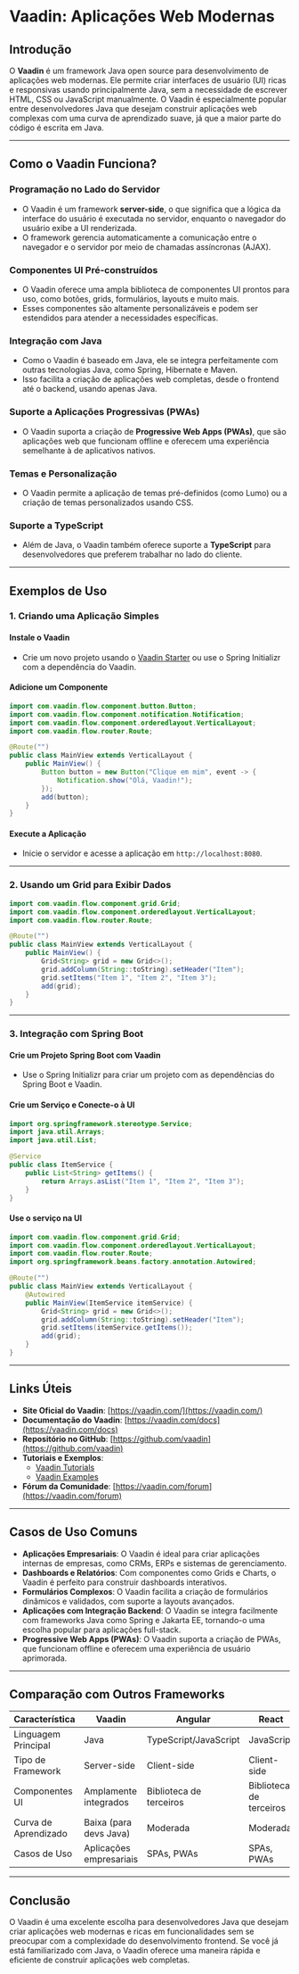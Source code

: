 # Vaadin: Aplicações Web Modernas

## Introdução

O **Vaadin** é um framework Java open source para desenvolvimento de aplicações web modernas. Ele permite criar interfaces de usuário (UI) ricas e responsivas usando principalmente Java, sem a necessidade de escrever HTML, CSS ou JavaScript manualmente. O Vaadin é especialmente popular entre desenvolvedores Java que desejam construir aplicações web complexas com uma curva de aprendizado suave, já que a maior parte do código é escrita em Java.

---

## Como o Vaadin Funciona?

### Programação no Lado do Servidor

- O Vaadin é um framework **server-side**, o que significa que a lógica da interface do usuário é executada no servidor, enquanto o navegador do usuário exibe a UI renderizada.
- O framework gerencia automaticamente a comunicação entre o navegador e o servidor por meio de chamadas assíncronas (AJAX).

### Componentes UI Pré-construídos

- O Vaadin oferece uma ampla biblioteca de componentes UI prontos para uso, como botões, grids, formulários, layouts e muito mais.
- Esses componentes são altamente personalizáveis e podem ser estendidos para atender a necessidades específicas.

### Integração com Java

- Como o Vaadin é baseado em Java, ele se integra perfeitamente com outras tecnologias Java, como Spring, Hibernate e Maven.
- Isso facilita a criação de aplicações web completas, desde o frontend até o backend, usando apenas Java.

### Suporte a Aplicações Progressivas (PWAs)

- O Vaadin suporta a criação de **Progressive Web Apps (PWAs)**, que são aplicações web que funcionam offline e oferecem uma experiência semelhante à de aplicativos nativos.

### Temas e Personalização

- O Vaadin permite a aplicação de temas pré-definidos (como Lumo) ou a criação de temas personalizados usando CSS.

### Suporte a TypeScript

- Além de Java, o Vaadin também oferece suporte a **TypeScript** para desenvolvedores que preferem trabalhar no lado do cliente.

---

## Exemplos de Uso

### 1. Criando uma Aplicação Simples

#### Instale o Vaadin

- Crie um novo projeto usando o [Vaadin Starter](https://vaadin.com/start) ou use o Spring Initializr com a dependência do Vaadin.

#### Adicione um Componente

```java
import com.vaadin.flow.component.button.Button;
import com.vaadin.flow.component.notification.Notification;
import com.vaadin.flow.component.orderedlayout.VerticalLayout;
import com.vaadin.flow.router.Route;

@Route("")
public class MainView extends VerticalLayout {
    public MainView() {
        Button button = new Button("Clique em mim", event -> {
            Notification.show("Olá, Vaadin!");
        });
        add(button);
    }
}
```

#### Execute a Aplicação

- Inicie o servidor e acesse a aplicação em `http://localhost:8080`.

---

### 2. Usando um Grid para Exibir Dados

```java
import com.vaadin.flow.component.grid.Grid;
import com.vaadin.flow.component.orderedlayout.VerticalLayout;
import com.vaadin.flow.router.Route;

@Route("")
public class MainView extends VerticalLayout {
    public MainView() {
        Grid<String> grid = new Grid<>();
        grid.addColumn(String::toString).setHeader("Item");
        grid.setItems("Item 1", "Item 2", "Item 3");
        add(grid);
    }
}
```

---

### 3. Integração com Spring Boot

#### Crie um Projeto Spring Boot com Vaadin

- Use o Spring Initializr para criar um projeto com as dependências do Spring Boot e Vaadin.

#### Crie um Serviço e Conecte-o à UI

```java
import org.springframework.stereotype.Service;
import java.util.Arrays;
import java.util.List;

@Service
public class ItemService {
    public List<String> getItems() {
        return Arrays.asList("Item 1", "Item 2", "Item 3");
    }
}
```

#### Use o serviço na UI

```java
import com.vaadin.flow.component.grid.Grid;
import com.vaadin.flow.component.orderedlayout.VerticalLayout;
import com.vaadin.flow.router.Route;
import org.springframework.beans.factory.annotation.Autowired;

@Route("")
public class MainView extends VerticalLayout {
    @Autowired
    public MainView(ItemService itemService) {
        Grid<String> grid = new Grid<>();
        grid.addColumn(String::toString).setHeader("Item");
        grid.setItems(itemService.getItems());
        add(grid);
    }
}
```

---

## Links Úteis

- **Site Oficial do Vaadin**: [https://vaadin.com/](https://vaadin.com/)
- **Documentação do Vaadin**: [https://vaadin.com/docs](https://vaadin.com/docs)
- **Repositório no GitHub**: [https://github.com/vaadin](https://github.com/vaadin)
- **Tutoriais e Exemplos**:
  - [Vaadin Tutorials](https://vaadin.com/tutorials)
  - [Vaadin Examples](https://vaadin.com/examples)
- **Fórum da Comunidade**: [https://vaadin.com/forum](https://vaadin.com/forum)

---

## Casos de Uso Comuns

- **Aplicações Empresariais**: O Vaadin é ideal para criar aplicações internas de empresas, como CRMs, ERPs e sistemas de gerenciamento.
- **Dashboards e Relatórios**: Com componentes como Grids e Charts, o Vaadin é perfeito para construir dashboards interativos.
- **Formulários Complexos**: O Vaadin facilita a criação de formulários dinâmicos e validados, com suporte a layouts avançados.
- **Aplicações com Integração Backend**: O Vaadin se integra facilmente com frameworks Java como Spring e Jakarta EE, tornando-o uma escolha popular para aplicações full-stack.
- **Progressive Web Apps (PWAs)**: O Vaadin suporta a criação de PWAs, que funcionam offline e oferecem uma experiência de usuário aprimorada.

---

## Comparação com Outros Frameworks

| Característica       | Vaadin                  | Angular                 | React                   |
| -------------------- | ----------------------- | ----------------------- | ----------------------- |
| Linguagem Principal  | Java                    | TypeScript/JavaScript   | JavaScript              |
| Tipo de Framework    | Server-side             | Client-side             | Client-side             |
| Componentes UI       | Amplamente integrados   | Biblioteca de terceiros | Biblioteca de terceiros |
| Curva de Aprendizado | Baixa (para devs Java)  | Moderada                | Moderada                |
| Casos de Uso         | Aplicações empresariais | SPAs, PWAs              | SPAs, PWAs              |

---

## Conclusão

O Vaadin é uma excelente escolha para desenvolvedores Java que desejam criar aplicações web modernas e ricas em funcionalidades sem se preocupar com a complexidade do desenvolvimento frontend. Se você já está familiarizado com Java, o Vaadin oferece uma maneira rápida e eficiente de construir aplicações web completas.
